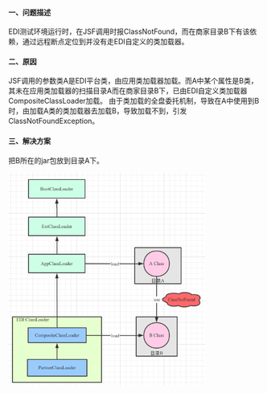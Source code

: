 <!-- date: 2020.11.01 20:47 -->
#### 一、问题描述

EDI测试环境运行时，在JSF调用时报ClassNotFound，而在商家目录B下有该依赖，通过远程断点定位到并没有走EDI自定义的类加载器。

#### 二、原因

JSF调用的参数类A是EDI平台类，由应用类加载器加载。而A中某个属性是B类，其未在应用类加载器的扫描目录A而在商家目录B下，已由EDI自定义类加载器CompositeClassLoader加载。
由于类加载的全盘委托机制，导致在A中使用到B时，由加载A类的类加载器去加载B，导致加载不到，引发ClassNotFoundException。

#### 三、解决方案

把B所在的jar包放到目录A下。

<img title="" src="pic/1240-20210115035331005.png" alt="类继承层次" data-align="center" width="392">